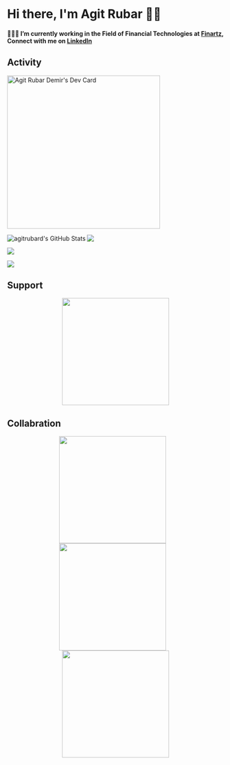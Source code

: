 # Hi there, I'm Agit Rubar 👋🏼 

#### 👨🏾‍💻 I’m currently working in the Field of Financial Technologies at [Finartz](https://www.finartz.com), Connect with me on [LinkedIn](https://linkedin.com/in/agitrubard)

## **Activity**

<a href="https://app.daily.dev/agitrubard"><img src="https://api.daily.dev/devcards/v2/Qy2bbcmdRYiU4xLUetILb.png?type=default&r=tqe" width="356" alt="Agit Rubar Demir's Dev Card"/></a>

<img align="left" alt="agitrubard's GitHub Stats" src="https://github-readme-stats-git-masterorgs-github-readme-stats-team.vercel.app/api?username=agitrubard&include_orgs=true&show_icons=true&hide_border=false&title_color=FAC601&icon_color=FAC601&bg_color=193649&text_color=ffffff"/>
<img align="justify" src="https://github-readme-stats.vercel.app/api/top-langs?username=agitrubard&show_icons=true&locale=en&layout=compact&title_color=FAC601&icon_color=FAC601&bg_color=193649&text_color=ffffff"/>  
<p align="left"> <img src="https://komarev.com/ghpvc/?username=agitrubard&label=Profile%20views"/>
<p align="left"> <img src="https://github-readme-streak-stats.herokuapp.com?user=agitrubard&theme=cobalt2&hide_border=true&border_radius=6&date_format=j%20M%5B%20Y%5D&card_width=815"/>


## **Support**

<p align="center">
<a href="https://buymeacoffee.com/n8fyqpyf6md"> <img align="center" src="https://bit.ly/4ekTsq0" width="249"></a>

## **Collabration**

<p align="center">
<a href="http://superpeer.com/agitrubard"> <img align="center" src="https://bit.ly/3VzcFgq" width="249"></a>&emsp;
<a href="https://fiverr.com/agitrubard"> <img align="center" src="https://bit.ly/45mspqb" width="249"></a>&emsp;
<a href="https://upwork.com/freelancers/~015f060a0d0fcf7c0b"> <img align="center" src="https://bit.ly/3Vhs0Ry" width="249"></a>
